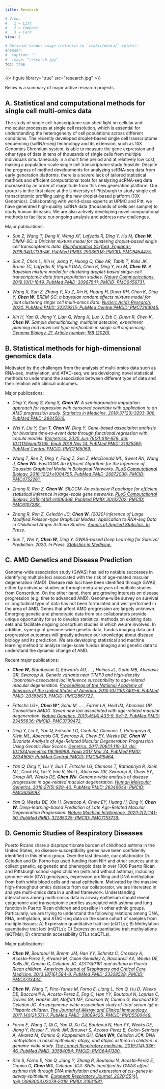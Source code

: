 ```yaml
---
title: Research

# View.
#   1 = List
#   2 = Compact
#   3 = Card
view: 2

# Optional header image (relative to `static/media/` folder).
#header:
#  caption: ""
#  image: "research.jpg"
toc: true
---
```

{{< figure library="true" src="research.jpg" >}}

Below is a summary of major active research projects.

## **A. Statistical and computational methods for single cell multi-omics data**

The study of single cell transcriptome can shed light on cellular and molecular processes at single cell resolution, which is essential for understanding the heterogeneity of cell populations across different conditions. The recently developed droplet-based single cell transcriptome sequencing (scRNA-seq) technology and its extension, such as 10X Genomics Chromium system, is able to measure the gene expression and other type of data in tens of thousands of single cells from multiple individuals simultaneously in a short time period and at relatively low cost, making a population-scale single cell transcriptome study feasible. Despite the progress of method developments for analyzing scRNA-seq data from early generation platforms, there is a severe lack of tailored statistical methods and efficient computational tools for analyzing scRNA-seq data increased by an order of magnitude from this new generation platform. Our group is in the first place at the University of Pittsburgh to study single cell transcriptomic profiling using the new droplet-based platform (10X Genomics). Collaborating with world-class experts at UPMC and Pitt, we have generated high-quality scRNA data (thousands of cells per sample) to study human diseases. We are also actively developing novel computational methods to facilitate our ongoing analysis and address new challenges. 

Major publications: 

+ <em>Sun Z, Wang T, Deng K, Wang XF, Lafyatis R, Ding Y, Hu M, **Chen W**. DIMM-SC: a Dirichlet mixture model for clustering droplet-based single cell transcriptomic data. <ins>Bioinformatics (Oxford, England). 2018;34(1):139-46. PubMed PMID: 29036318; PMCID: PMC6454475.</em></ins>

+ <em>Sun Z, Chen L, Xin H, Jiang Y, Huang Q, Cillo AR, Tabib T, Kolls JK, Bruno TC, Lafyatis R, Vignali DAA, Chen K, Ding Y, Hu M, **Chen W**. A Bayesian mixture model for clustering droplet-based single-cell transcriptomic data from population studies. <ins>Nature Communications. 2019;10(1):1649. PubMed PMID: 30967541; PMCID: PMC6456731.</ins></em>

+ <em>Wang X, Sun Z, Zhang Y, Xu Z, Xin H, Huang H, Duerr RH, Chen K, Ding Y, **Chen W**. BREM-SC: a bayesian random effects mixture model for joint clustering single cell multi-omics data. <ins>Nucleic Acids Research. 2020. PubMed PMID: 32379315; PubMed Central PMCID: PMC7293045.</ins></em>

+ <em>Xin H, Yan Q, Jiang Y, Lian Q, Wang X, Luo J, Erb C, Duerr R, Chen K, **Chen W**. Sample demultiplexing, multiplet detection, experiment planning and novel cell type verification in single cell sequencing. <ins>Genome Biology. 21, Article number: 188 (2020).</ins></em>

## **B. Statistical methods for high-dimensional genomics data**

Motivated by the challenges from the analysis of multi-omics data such as RNA-seq, methylation, and ATAC-seq, we are developing novel statistical methods to understand the association between different type of data and their relation with clinical outcomes.

Major publications: 

+ <em>Ding Y, Kong S, Kang S, **Chen W**. A semiparametric imputation approach for regression with censored covariate with application to an AMD progression study. <ins>Statistics in Medicine. 2018;37(23):3293-308. PubMed PMID: 29845616.</ins></em>

+ <em>Wei Y, Liu Y, Sun T, **Chen W**, Ding Y. Gene-based association analysis for bivariate time-to-event data through functional regression with copula models. <ins>Biometrics. 2020 Jun;76(2):619-629. doi: 10.1111/biom.13165. Epub 2019 Nov 14. PubMed PMID: 31625595; PubMed Central PMCID: PMC7165069.</ins></em>

+ <em>Wang T, Ren Z, Ding Y, Fang Z, Sun Z, MacDonald ML, Sweet RA, Wang J, **Chen W**\#. FastGGM: An Efficient Algorithm for the Inference of Gaussian Graphical Model in Biological Networks. <ins>PLoS Computational Biology. 2016;12(2):e1004755. PubMed PMID: 26872036; PMCID: PMC4752261.</ins></em>

+ <em>Zhang R, Ren Z, **Chen W**. SILGGM: An extensive R package for efficient statistical inference in large-scale gene networks. <ins>PLoS Computational Biology. 2018;14(8):e1006369. PubMed PMID: 30102702; PMCID: PMC6107288.</ins></em>

+ <em>Zhang R, Ren Z, Celedón JC, **Chen W**. (2020)    Inference of Large Modified Poisson-type Graphical Models: Application to RNA-seq Data in Childhood Atopic Asthma Studies. <ins>Annals of Applied Statistics. In Press.</ins></em>

+ <em>Sun T, Wei Y, **Chen W**, Ding Y. GWAS-based Deep Learning for Survival Prediction. 2020. In Press. <ins>Statistics in Medicine.</ins></em>


## **C. AMD Genetics and Disease Prediction**

Genome-wide association study (GWAS) has led to notable successes in identifying multiple loci associated with the risk of age-related macular degeneration (AMD). Disease risk loci have been identified through GWAS, either by individual studies or through meta-analyses of multiple studies from Consortium. On the other hand, there are growing interests on disease progression (e.g. time to advanced AMD). Genome-wide survey on survival or longitudinal type of data has not been formulated and well performed in the area of AMD. Genes that affect AMD progression are largely unknown. Emerging genetic and phenotypic data from our collaborators provide unique opportunity for us to develop statistical methods on existing data sets and facilitate ongoing consortium studies in which we are involved. In addition, synergy of genome-wide genetic data, fundus imaging data and progression outcomes will greatly advance our knowledge about disease biology and its prediction. We are developing statistical and machine learning method to analyze large-scale fundus imaging and genetic data to understand the dynamic change of AMD. 

Recent major publications: 

+ <em>**Chen W**, Stambolian D, Edwards AO, … , Haines JL, Gorin MB, Abecasis GR, Swaroop A. Genetic variants near TIMP3 and high-density lipoprotein-associated loci influence susceptibility to age-related macular degeneration. <ins>Proceedings of the National Academy of Sciences of the United States of America. 2010;107(16):7401-6. PubMed PMID: 20385819; PMCID: PMC2867722.</ins></em>

+ <em>Fritsche LG\*, **Chen W**\*, Schu M, … , Farrer LA, Heid IM, Abecasis GR, Consortium AMDG. Seven new loci associated with age-related macular degeneration. <ins>Nature Genetics. 2013;45(4):433-9, 9e1-2. PubMed PMID: 23455636; PMCID: PMC3739472.</ins></em>

+ <em>Ding Y, Liu Y, Yan Q, Fritsche LG, Cook RJ, Clemons T, Ratnapriya R, Klein ML, Abecasis GR, Swaroop A, Chew EY, Weeks DE, **Chen W**. Bivariate Analysis of Age-Related Macular Degeneration Progression Using Genetic Risk Scores. <ins>Genetics. 2017;206(1):119-33. doi: 10.1534/genetics.116.196998. Epub 2017 Mar 24. PubMed PMID: 28341650; PubMed Central PMCID: PMC5419464.</ins></em>

+ <em>Yan Q, Ding Y, Liu Y, Sun T, Fritsche LG, Clemons T, Ratnapriya R, Klein ML, Cook RJ, Liu Y, Fan R, Wei L, Abecasis GR, Swaroop A, Chew EY, Group AR, Weeks DE, **Chen W**\#. Genome-wide analysis of disease progression in age-related macular degeneration. <ins>Human Molecular Genetics. 2018;27(5):929-40. PubMed PMID: 29346644; PMCID: PMC6059197.</ins></em>

+ <em>Yan Q, Weeks DE, Xin H, Swaroop A, Chew EY, Huang H, Ding Y, **Chen W**. Deep-learning-based Prediction of Late Age-Related Macular Degeneration Progression. <ins>Nature Machine Intelligence. 2020;2(2):141-50. PubMed PMID: 32285025; PMCID: PMC7153739.</ins></em>


## **D. Genomic Studies of Respiratory Diseases**

Puerto Ricans share a disproportionate burden of childhood asthma in the United States, no disease-susceptibility genes have been confidently identified in this ethnic group. Over the last decade, our collaborator Dr. Celedon and Dr. Forno has used funding from NIH and other sources and to collect genetic, epigenetic and phenotypic data in over 1000 Puerto Rican and Pittsburgh school-aged children (with and without asthma), including genome-wide (GW) genotypes, expression profiling and DNA methylation from both white blood cells and nasal epithelium. Motivated by the massive high-throughput omics datasets from our collaborator, we are interested in analyze multi-omics data in a unified framework. Understanding interactions among multi-omics data in airway epithelium should reveal epigenomic and transcriptomic profiles associated with asthma and lung function in Puerto Rican children and possibly in other ethnic groups. Particularly, we are trying to understand the following relations among DNA, RNA, methylation, and ATAC-seq data on the same cohort of samples from multiple tissues: A) Expression quantitative trait loci (eQTLs); B) Methylation quantitative trait loci (mQTLs); C) Expression quantitative trait methylations (eQTMs); D) chromatin accessibility QTLs (caQTLs). 

Major publications: 

+ <em>**Chen W**, Boutaoui N, Brehm JM, Han YY, Schmitz C, Cressley A, Acosta-Perez E, Alvarez M, Colon-Semidey A, Baccarelli AA, Weeks DE, Kolls JK, Canino G, Celedon JC. ADCYAP1R1 and asthma in Puerto Rican children. <ins>American Journal of Respiratory and Critical Care Medicine. 2013;187(6):584-8. PubMed PMID: 23328528; PMCID: PMC3733434.</ins></em>

+ <em>**Chen W**, Wang T, Pino-Yanes M, Forno E, Liang L, Yan Q, Hu D, Weeks DE, Baccarelli A, Acosta-Perez E, Eng C, Han YY, Boutaoui N, Laprise C, Davies GA, Hopkin JM, Moffatt MF, Cookson W, Canino G, Burchard EG, Celedon JC. An epigenome-wide association study of total serum IgE in Hispanic children. <ins>The Journal of Allergy and Clinical Immunology. 2017;140(2):571-7. PubMed PMID: 28069425; PMCID: PMC5500449.</ins></em>

+ <em>Forno E, Wang T, Qi C, Yan Q, Xu CJ, Boutaoui N, Han YY, Weeks DE, Jiang Y, Rosser F, Vonk JM, Brouwer S, Acosta-Perez E, Colon-Semidey A, Alvarez M, Canino G, Koppelman GH, **Chen W**\#, Celedon JC#. DNA methylation in nasal epithelium, atopy, and atopic asthma in children: a genome-wide study. <ins>The Lancet Respiratory medicine. 2019;7(4):336-46. PubMed PMID: 30584054; PMCID: PMC6441380.</ins></em>

+ <em>Kim S, Forno E, Yan Q, Jiang Y, Zhang R, Boutaoui N, Acosta-Perez E, Canino G, **Chen W**\#, Celedon JC#. SNPs identified by GWAS affect asthma risk through DNA methylation and expression of cis-genes in airway epithelium. <ins>European Respiratory Journal. 2020;55(4).(pii):13993003.02079-2019. PMID: 31831581.</ins></em>

